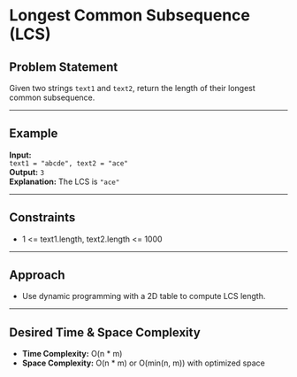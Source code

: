 # Longest Common Subsequence (LCS)

## Problem Statement

Given two strings `text1` and `text2`, return the length of their longest common subsequence.

---

## Example

**Input:**  
`text1 = "abcde", text2 = "ace"`  
**Output:** `3`  
**Explanation:** The LCS is `"ace"`

---

## Constraints

- 1 <= text1.length, text2.length <= 1000

---

## Approach

- Use dynamic programming with a 2D table to compute LCS length.

---

## Desired Time & Space Complexity

- **Time Complexity:** O(n \* m)
- **Space Complexity:** O(n \* m) or O(min(n, m)) with optimized space
